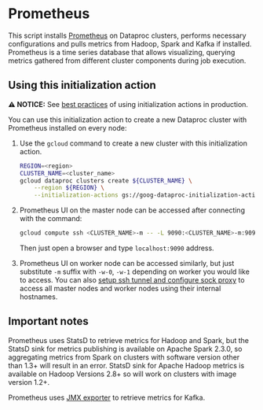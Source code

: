 # Prometheus
This script installs [Prometheus](https://prometheus.io/) on Dataproc clusters, performs necessary configurations and pulls metrics from Hadoop, Spark and Kafka if installed. Prometheus is a time series database that allows visualizing, querying metrics gathered from different cluster components during job execution.

## Using this initialization action

**:warning: NOTICE:** See [best practices](/README.md#how-initialization-actions-are-used) of using initialization actions in production.

You can use this initialization action to create a new Dataproc cluster with Prometheus installed on every node:

1. Use the `gcloud` command to create a new cluster with this initialization action.

    ```bash
    REGION=<region>
    CLUSTER_NAME=<cluster_name>
    gcloud dataproc clusters create ${CLUSTER_NAME} \
        --region ${REGION} \
        --initialization-actions gs://goog-dataproc-initialization-actions-${REGION}/prometheus/prometheus.sh
    ```
1.  Prometheus UI on the master node can be accessed after connecting with the command:
    ```bash
    gcloud compute ssh <CLUSTER_NAME>-m -- -L 9090:<CLUSTER_NAME>-m:9090
    ```
    Then just open a browser and type `localhost:9090` address.

1. Prometheus UI on worker node can be accessed similarly, but just substitute `-m` suffix with `-w-0`,  `-w-1` depending on worker you would like to access. You can also [setup ssh tunnel and configure sock proxy](https://cloud.google.com/dataproc/docs/concepts/accessing/cluster-web-interfaces) to access all master nodes and worker nodes using their internal hostnames.

## Important notes
Prometheus uses StatsD to retrieve metrics for Hadoop and Spark, but the StatsD sink for metrics publishing is available on Apache Spark 2.3.0, so aggregating metrics from Spark on clusters with software version other than 1.3+ will result in an error. StatsD sink for Apache Hadoop metrics is available on Hadoop Versions 2.8+ so will work on clusters with image version 1.2+.

Prometheus uses [JMX exporter](https://github.com/prometheus/jmx_exporter) to retrieve metrics for Kafka.
